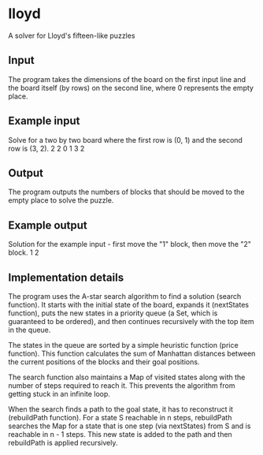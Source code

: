 lloyd
=====

A solver for Lloyd's fifteen-like puzzles

Input
-----
The program takes the dimensions of the board on the first input line and the board 
itself (by rows) on the second line, where 0 represents the empty place.

Example input
----
Solve for a two by two board where the first row is (0, 1) and the second row is (3, 2).
	2 2
	0 1 3 2

Output
-----
The program outputs the numbers of blocks that should be moved to the empty place to solve the puzzle.

Example output
----
Solution for the example input - first move the "1" block, then move the "2" block.
	1
	2

Implementation details
-----
The program uses the A-star search algorithm to find a solution (search function). 
It starts with the initial state of the board, expands it (nextStates function), puts 
the new states in a priority queue (a Set, which is guaranteed to be ordered), and 
then continues recursively with the top item in the queue.

The states in the queue are sorted by a simple heuristic function (price function).
This function calculates the sum of Manhattan distances between the current positions
of the blocks and their goal positions.

The search function also maintains a Map of visited states along with the number of
steps required to reach it. This prevents the algorithm from getting stuck in an
infinite loop.

When the search finds a path to the goal state, it has to reconstruct it (rebuildPath
function). For a state S reachable in n steps, rebuildPath searches the Map for a 
state that is one step (via nextStates) from S and is reachable in n - 1 steps. 
This new state is added to the path and then rebuildPath is applied recursively.
